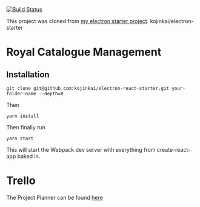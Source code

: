 [![Build Status][travis-image]][travis-url]

This project was cloned from [my electron starter project](https://github.com/kojinkai/electron-starter).
kojinkai/electron-starter

# Royal Catalogue Management

## Installation
```
git clone git@github.com:kojinkai/electron-react-starter.git your-folder-name --depth=0
```
Then
```
yarn install
```
Then finally run
```
yarn start
```

This will start the Webpack dev server with everything from create-react-app baked in.

# Trello

The Project Planner can be found [here][trello]

[trello]: https://trello.com/b/yemvt85K/royal-prototype
[travis-image]: https://travis-ci.org/kojinkai/electron-starter.svg?branch=master
[travis-url]: https://travis-ci.org/kojinkai/electron-starter